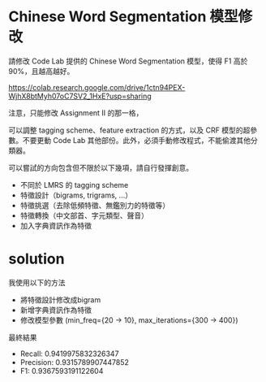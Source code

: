 #  Chinese Word Segmentation 模型修改

請修改 Code Lab 提供的 Chinese Word Segmentation 模型，使得 F1 高於 90%，且越高越好。

https://colab.research.google.com/drive/1ctn94PEX-WjhX8btMyh07oC7SV2_1HxE?usp=sharing

注意，只能修改 Assignment II 的那一格，

可以調整 tagging scheme、feature extraction 的方式，以及 CRF 模型的超參數。不要更動 Code Lab 其他部份。此外，必須手動修改程式，不能偷渡其他分類器。

可以嘗試的方向包含但不限於以下幾項，請自行發揮創意。

- 不同於 LMRS 的 tagging scheme
- 特徵設計（bigrams, trigrams, ...） 
- 特徵挑選（去除低頻特徵、無鑑別力的特徵等）
- 特徵轉換（中文部首、字元類型、聲音）
- 加入字典資訊作為特徵

# solution
我使用以下的方法
- 將特徵設計修改成bigram
- 新增字典資訊作為特徵
- 修改模型參數 (min_freq={20 -> 10}, max_iterations={300 -> 400})

最終結果
- Recall: 0.9419975832326347
- Precision: 0.9315789907447852
- F1: 0.9367593191122604
